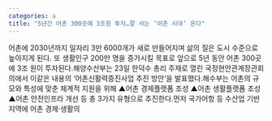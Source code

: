 ```yaml
---
categories: a
title: "5년간 어촌 300곳에 3조원 투자…잘 사는 ‘어촌 시대’ 온다"
---
```

어촌에 2030년까지 일자리 3만 6000개가 새로 만들어지며 삶의 질은 도시 수준으로 높아지게 된다. 또 생활인구 200만 명을 증가시킬 목표로 앞으로 5년 동안 어촌 300곳에 3조 원이 투자된다.해양수산부는 23일 한덕수 총리 주재로 열린 국정현안관계장관회의에서 이같은 내용의 ‘어촌신활력증진사업 추진 방안’을 발표했다.해수부는 어촌의 규모와 특성에 맞춘 체계적 지원을 위해 ▲어촌 경제플랫폼 조성 ▲어촌 생활플랫폼 조성 ▲어촌 안전인프라 개선 등 총 3가지 유형으로 추진한다.먼저 국가어항 등 수산업 기반 지역에 어촌 경제·생활의